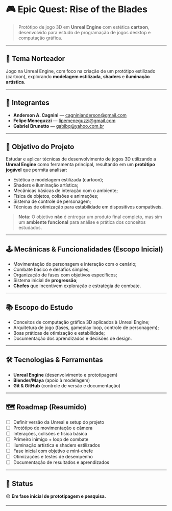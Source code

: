 # 🎮 Epic Quest: Rise of the Blades

> Protótipo de jogo 3D em **Unreal Engine** com estética **cartoon**, desenvolvido para estudo de programação de jogos desktop e computação gráfica.

---

## 🧭 Tema Norteador

Jogo na Unreal Engine, com foco na criação de um protótipo estilizado (cartoon), explorando **modelagem estilizada**, **shaders** e **iluminação artística**.

---

## 👥 Integrantes

- **Anderson A. Cagnini** — cagninianderson@gmail.com
- **Felipe Meneguzzi** — lipemeneguzzi@gmail.com
- **Gabriel Brunetto** — gabibq@yahoo.com.br

---

## 🎯 Objetivo do Projeto

Estudar e aplicar técnicas de desenvolvimento de jogos 3D utilizando a **Unreal Engine** como ferramenta principal, resultando em um **protótipo jogável** que permita analisar:

- Estética e modelagem estilizada (cartoon);
- Shaders e iluminação artística;
- Mecânicas básicas de interação com o ambiente;
- Física de objetos, colisões e animações;
- Sistema de controle de personagem;
- Técnicas de otimização para estabilidade em dispositivos compatíveis.

> **Nota:** O objetivo **não** é entregar um produto final completo, mas sim um **ambiente funcional** para análise e prática dos conceitos estudados.

---

## 🕹️ Mecânicas & Funcionalidades (Escopo Inicial)

- Movimentação do personagem e interação com o cenário;  
- Combate básico e desafios simples;  
- Organização de fases com objetivos específicos;  
- Sistema inicial de **progressão**;  
- **Chefes** que incentivem exploração e estratégia de combate.

---

## 📚 Escopo do Estudo

- Conceitos de computação gráfica 3D aplicados à Unreal Engine;  
- Arquitetura de jogo (fases, gameplay loop, controle de personagem);  
- Boas práticas de otimização e estabilidade;  
- Documentação dos aprendizados e decisões de design.

---

## 🛠️ Tecnologias & Ferramentas

- **Unreal Engine** (desenvolvimento e prototipagem)  
- **Blender/Maya** (apoio à modelagem)  
- **Git & GitHub** (controle de versão e documentação)

---

## 🗺️ Roadmap (Resumido)

- [ ] Definir versão da Unreal e setup do projeto  
- [ ] Protótipo de movimentação e câmera  
- [ ] Interações, colisões e física básica  
- [ ] Primeiro inimigo + loop de combate  
- [ ] Iluminação artística e shaders estilizados  
- [ ] Fase inicial com objetivo e mini-chefe  
- [ ] Otimizações e testes de desempenho  
- [ ] Documentação de resultados e aprendizados

---

## 📌 Status

🟡 **Em fase inicial de prototipagem e pesquisa.**


---


